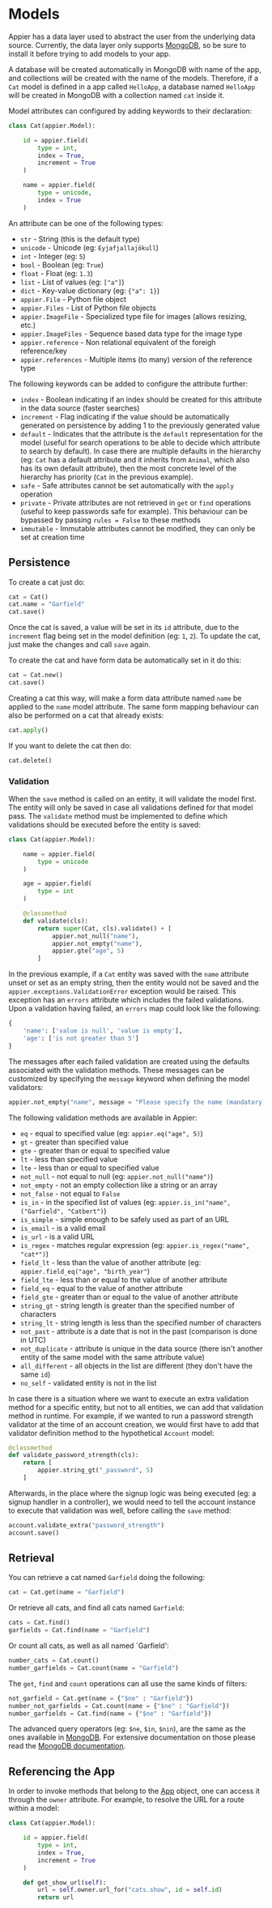 # Models

Appier has a data layer used to abstract the user from the underlying data source.
Currently, the data layer only supports [MongoDB](http://www.mongodb.org/), so be
sure to install it before trying to add models to your app.

A database will be created automatically in MongoDB with name of the app,
and collections will be created with the name of the models. Therefore, if a `Cat`
model is defined in a app called `HelloApp`, a database named `HelloApp` will be
created in MongoDB with a collection named `cat` inside it.

Model attributes can configured by adding keywords to their declaration:

```python
class Cat(appier.Model):

    id = appier.field(
        type = int,
        index = True,
        increment = True
    )

    name = appier.field(
        type = unicode,
        index = True
    )
```

An attribute can be one of the following types:

* `str` - String (this is the default type)
* `unicode` - Unicode (eg: `Eyjafjallajökull`)
* `int` - Integer (eg: `5`)
* `bool` - Boolean (eg: `True`)
* `float` - Float (eg: `1.3`)
* `list` - List of values (eg: `["a"]`)
* `dict` - Key-value dictionary (eg: `{"a": 1}`)
* `appier.File` - Python file object
* `appier.Files` - List of Python file objects
* `appier.ImageFile` - Specialized type file for images (allows resizing, etc.)
* `appier.ImageFiles` - Sequence based data type for the image type
* `appier.reference` - Non relational equivalent of the foreigh reference/key
* `appier.references` - Multiple items (to many) version of the reference type

The following keywords can be added to configure the attribute further:

* `index` - Boolean indicating if an index should be created for this attribute in
the data source (faster searches)
* `increment` - Flag indicating if the value should be automatically generated on
persistence by adding 1 to the previously generated value
* `default` - Indicates that the attribute is the `default` representation for the model
(useful for search operations to be able to decide which attribute to search by default).
In case there are multiple defaults in the hierarchy (eg: `Cat` has a default attribute
and it inherits from `Animal`, which also has its own default attribute), then the most
concrete level of the hierarchy has priority (`Cat` in the previous example).
* `safe` - Safe attributes cannot be set automatically with the `apply` operation
* `private` - Private attributes are not retrieved in `get` or `find` operations (useful
to keep passwords safe for example). This behaviour can be bypassed by passing
`rules = False` to these methods
* `immutable` - Immutable attributes cannot be modified, they can only be set at creation time

## Persistence

To create a cat just do:

```python
cat = Cat()
cat.name = "Garfield"
cat.save()
```

Once the cat is saved, a value will be set in its `id` attribute, due to the
`increment` flag being set in the model definition (eg: `1`, `2`). To update the
cat, just make the changes and call `save` again.

To create the cat and have form data be automatically set in it do this:

```python
cat = Cat.new()
cat.save()
```

Creating a cat this way, will make a form data attribute named `name`
be applied to the `name` model attribute. The same form mapping behaviour can
also be performed on a cat that already exists:

```python
cat.apply()
```

If you want to delete the cat then do:

```python
cat.delete()
```

### Validation

When the `save` method is called on an entity, it will validate the model first.
The entity will only be saved in case all validations defined for that model pass.
The `validate` method must be implemented to define which validations should
be executed before the entity is saved:

```python
class Cat(appier.Model):

    name = appier.field(
        type = unicode
    )

    age = appier.field(
        type = int
    )

    @classmethod
    def validate(cls):
        return super(Cat, cls).validate() + [
            appier.not_null("name"),
            appier.not_empty("name"),
            appier.gte("age", 5)
        ]
```

In the previous example, if a `Cat` entity was saved with the `name` attribute
unset or set as an empty string, then the entity would not be saved and the
`appier.exceptions.ValidationError` exception would be raised. This exception
has an `errors` attribute which includes the failed validations. Upon a validation
having failed, an `errors` map could look like the following:

```python
{
    'name': ['value is null', 'value is empty'],
    'age': ['is not greater than 5']
}
```

The messages after each failed validation are created using the defaults associated
with the validation methods. These messages can be customized by specifying the `message`
keyword when defining the model validators:

```python
appier.not_empty("name", message = "Please specify the name (mandatory)")
```

The following validation methods are available in Appier:

* `eq` - equal to specified value (eg: `appier.eq("age", 5)`)
* `gt` - greater than specified value
* `gte` - greater than or equal to specified value
* `lt` - less than specified value
* `lte` - less than or equal to specified value
* `not_null` - not equal to null (eg: `appier.not_null("name")`)
* `not_empty` - not an empty collection like a string or an array
* `not_false` - not equal to `False`
* `is_in` - in the specified list of values (eg: `appier.is_in("name", ("Garfield", "Catbert")`)
* `is_simple` - simple enough to be safely used as part of an URL
* `is_email` - is a valid email
* `is_url` - is a valid URL
* `is_regex` - matches regular expression (eg: `appier.is_regex("name", "cat*")`)
* `field_lt` - less than the value of another attribute (eg: `appier.field_eq("age", "birth_year"`)
* `field_lte` - less than or equal to the value of another attribute
* `field_eq` - equal to the value of another attribute
* `field_gte` - greater than or equal to the value of another attribute
* `string_gt` - string length is greater than the specified number of characters
* `string_lt` - string length is less than the specified number of characters
* `not_past` - attribute is a date that is not in the past (comparison is done in UTC)
* `not_duplicate` - attribute is unique in the data source (there isn't another entity
of the same model with the same attribute value)
* `all_different` - all objects in the list are different (they don't have the same `id`)
* `no_self` - validated entity is not in the list

In case there is a situation where we want to execute an extra validation method
for a specific entity, but not to all entities, we can add that validation method
in runtime. For example, if we wanted to run a password strength validator at the
time of an account creation, we would first have to add that validator definition
method to the hypothetical `Account` model:

```python
@classmethod
def validate_password_strength(cls):
    return [
        appier.string_gt("_password", 5)
    ]
```

Afterwards, in the place where the signup logic was being executed (eg: a signup
handler in a controller), we would need to tell the account instance to execute
that validation was well, before calling the `save` method:

```python
account.validate_extra("password_strength")
account.save()
```

## Retrieval

You can retrieve a cat named `Garfield` doing the following:

```python
cat = Cat.get(name = "Garfield")
```

Or retrieve all cats, and find all cats named `Garfield`:

```python
cats = Cat.find()
garfields = Cat.find(name = "Garfield")
```

Or count all cats, as well as all named `Garfield':

```python
number_cats = Cat.count()
number_garfields = Cat.count(name = "Garfield")
```

The `get`, `find` and `count` operations can all use the same kinds of filters:

```python
not_garfield = Cat.get(name = {"$ne" : "Garfield"})
number_not_garfields = Cat.count(name = {"$ne" : "Garfield"})
number_garfields = Cat.find(name = {"$ne" : "Garfield"})
```

The advanced query operators (eg: `$ne`, `$in`, `$nin`), are the same
as the ones available in [MongoDB](http://www.mongodb.org/). For extensive 
documentation on those please read the [MongoDB documentation](http://docs.mongodb.org/manual/reference/operator/query/).

## Referencing the App

In order to invoke methods that belong to the [App](app.md) object, one can access it through
the `owner` attribute. For example, to resolve the URL for a route within a model:

```python
class Cat(appier.Model):

    id = appier.field(
        type = int,
        index = True,
        increment = True
    )

    def get_show_url(self):
        url = self.owner.url_for("cats.show", id = self.id)
        return url
```
